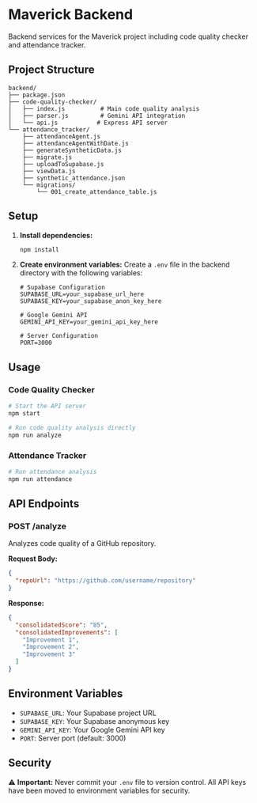 # Maverick Backend

Backend services for the Maverick project including code quality checker and attendance tracker.

## Project Structure

```
backend/
├── package.json
├── code-quality-checker/
│   ├── index.js          # Main code quality analysis
│   ├── parser.js         # Gemini API integration
│   └── api.js           # Express API server
└── attendance_tracker/
    ├── attendanceAgent.js
    ├── attendanceAgentWithDate.js
    ├── generateSyntheticData.js
    ├── migrate.js
    ├── uploadToSupabase.js
    ├── viewData.js
    ├── synthetic_attendance.json
    └── migrations/
        └── 001_create_attendance_table.js
```

## Setup

1. **Install dependencies:**
   ```bash
   npm install
   ```

2. **Create environment variables:**
   Create a `.env` file in the backend directory with the following variables:
   ```
   # Supabase Configuration
   SUPABASE_URL=your_supabase_url_here
   SUPABASE_KEY=your_supabase_anon_key_here
   
   # Google Gemini API
   GEMINI_API_KEY=your_gemini_api_key_here
   
   # Server Configuration
   PORT=3000
   ```

## Usage

### Code Quality Checker
```bash
# Start the API server
npm start

# Run code quality analysis directly
npm run analyze
```

### Attendance Tracker
```bash
# Run attendance analysis
npm run attendance
```

## API Endpoints

### POST /analyze
Analyzes code quality of a GitHub repository.

**Request Body:**
```json
{
  "repoUrl": "https://github.com/username/repository"
}
```

**Response:**
```json
{
  "consolidatedScore": "85",
  "consolidatedImprovements": [
    "Improvement 1",
    "Improvement 2",
    "Improvement 3"
  ]
}
```

## Environment Variables

- `SUPABASE_URL`: Your Supabase project URL
- `SUPABASE_KEY`: Your Supabase anonymous key
- `GEMINI_API_KEY`: Your Google Gemini API key
- `PORT`: Server port (default: 3000)

## Security

⚠️ **Important:** Never commit your `.env` file to version control. All API keys have been moved to environment variables for security. 